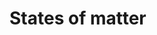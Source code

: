 # States of matter

<script>
    createSimulation({
        controls: ["deltaTemperature"],
        graphs: ["energy"],
        particleGenerator: latticeParticleGenerator,
        parameters: {
            particleCount: 91,
        },
    });
</script>